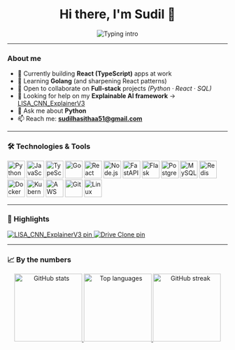 <!-- Profile Header -->
<div align="center">

# Hi there, I'm Sudil 👋

<img src="https://readme-typing-svg.demolab.com?font=Inter&size=22&duration=3000&pause=800&center=true&vCenter=true&width=520&lines=Data+Engineer+%7C+Full-Stack+Builder;React+(TypeScript)++%E2%9D%A4%EF%B8%8F;Python%2C+SQL%2C+ML%2FAX+%28XAI%29;learning+Golang" alt="Typing intro" />

</div>

---

### About me

- 🔭 Currently building **React (TypeScript)** apps at work  
- 🌱 Learning **Golang** (and sharpening React patterns)  
- 👯 Open to collaborate on **Full-stack** projects *(Python · React · SQL)*  
- 🤔 Looking for help on my **Explainable AI framework** → [LISA_CNN_ExplainerV3](https://github.com/SudilHasitha/LISA_CNN_ExplainerV3/tree/release-v.1)  
- 💬 Ask me about **Python**  
- 📫 Reach me: **sudilhasithaa51@gmail.com**

---

### 🛠️ Technologies & Tools

<p>
  <img src="https://cdn.jsdelivr.net/gh/devicons/devicon/icons/python/python-original.svg" height="40" alt="Python">
  <img src="https://cdn.jsdelivr.net/gh/devicons/devicon/icons/javascript/javascript-original.svg" height="40" alt="JavaScript">
  <img src="https://cdn.jsdelivr.net/gh/devicons/devicon/icons/typescript/typescript-original.svg" height="40" alt="TypeScript">
  <img src="https://cdn.jsdelivr.net/gh/devicons/devicon/icons/go/go-original.svg" height="40" alt="Go">
  <img src="https://cdn.jsdelivr.net/gh/devicons/devicon/icons/react/react-original.svg" height="40" alt="React">
  <img src="https://cdn.jsdelivr.net/gh/devicons/devicon/icons/nodejs/nodejs-original.svg" height="40" alt="Node.js">
  <img src="https://cdn.jsdelivr.net/gh/devicons/devicon/icons/fastapi/fastapi-original.svg" height="40" alt="FastAPI">
  <img src="https://cdn.jsdelivr.net/gh/devicons/devicon/icons/flask/flask-original.svg" height="40" alt="Flask">
  <img src="https://cdn.jsdelivr.net/gh/devicons/devicon/icons/postgresql/postgresql-original.svg" height="40" alt="PostgreSQL">
  <img src="https://cdn.jsdelivr.net/gh/devicons/devicon/icons/mysql/mysql-original.svg" height="40" alt="MySQL">
  <img src="https://cdn.jsdelivr.net/gh/devicons/devicon/icons/redis/redis-original.svg" height="40" alt="Redis">
  <img src="https://cdn.jsdelivr.net/gh/devicons/devicon/icons/docker/docker-original.svg" height="40" alt="Docker">
  <img src="https://cdn.jsdelivr.net/gh/devicons/devicon/icons/kubernetes/kubernetes-plain.svg" height="40" alt="Kubernetes">
  <img src="https://cdn.jsdelivr.net/gh/devicons/devicon/icons/amazonwebservices/amazonwebservices-original-wordmark.svg" height="40" alt="AWS">
  <img src="https://cdn.jsdelivr.net/gh/devicons/devicon/icons/git/git-original.svg" height="40" alt="Git">
  <img src="https://cdn.jsdelivr.net/gh/devicons/devicon/icons/linux/linux-original.svg" height="40" alt="Linux">
</p>

---

### 📌 Highlights
<p>
  <a href="https://github.com/SudilHasitha/LISA_CNN_ExplainerV3">
    <img src="https://github-readme-stats.vercel.app/api/pin/?username=SudilHasitha&repo=LISA_CNN_ExplainerV3" alt="LISA_CNN_ExplainerV3 pin">
  </a>
  <a href="https://github.com/SudilHasitha/goolgle_drive_clone">
    <img src="https://github-readme-stats.vercel.app/api/pin/?username=SudilHasitha&repo=goolgle_drive_clone" alt="Drive Clone pin">
  </a>
</p>

---

### 📈 By the numbers

<div align="center">

<a href="https://github.com/anuraghazra/github-readme-stats">
  <img height="155" src="https://github-readme-stats.vercel.app/api?username=SudilHasitha&show_icons=true&hide_title=true&include_all_commits=true" alt="GitHub stats">
</a>
<a href="https://github.com/anuraghazra/github-readme-stats">
  <img height="155" src="https://github-readme-stats.vercel.app/api/top-langs/?username=SudilHasitha&layout=compact&langs_count=8&size_weight=0.5&count_weight=0.5" alt="Top languages">
</a>
<a href="https://git.io/streak-stats">
  <img height="155" src="https://streak-stats.demolab.com?user=SudilHasitha&hide_longest_streak=true" alt="GitHub streak">
</a>

</div>
